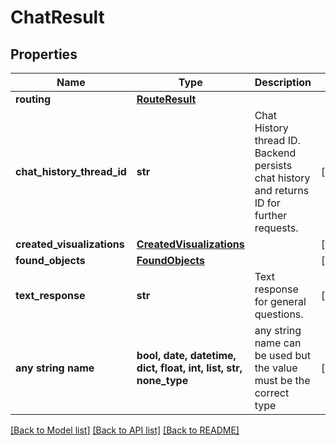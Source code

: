 # ChatResult


## Properties
Name | Type | Description | Notes
------------ | ------------- | ------------- | -------------
**routing** | [**RouteResult**](RouteResult.md) |  | 
**chat_history_thread_id** | **str** | Chat History thread ID. Backend persists chat history and returns ID for further requests. | [optional] 
**created_visualizations** | [**CreatedVisualizations**](CreatedVisualizations.md) |  | [optional] 
**found_objects** | [**FoundObjects**](FoundObjects.md) |  | [optional] 
**text_response** | **str** | Text response for general questions. | [optional] 
**any string name** | **bool, date, datetime, dict, float, int, list, str, none_type** | any string name can be used but the value must be the correct type | [optional]

[[Back to Model list]](../README.md#documentation-for-models) [[Back to API list]](../README.md#documentation-for-api-endpoints) [[Back to README]](../README.md)


